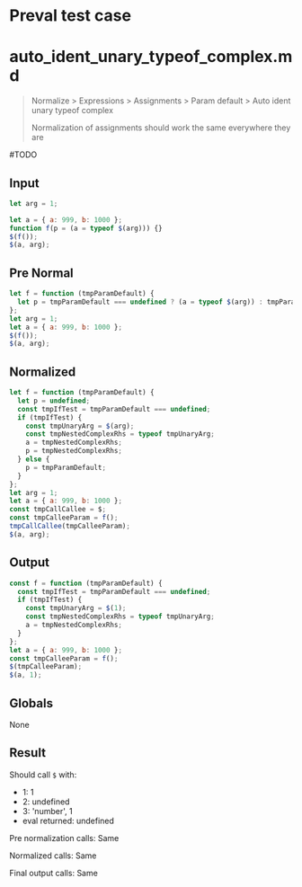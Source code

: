 # Preval test case

# auto_ident_unary_typeof_complex.md

> Normalize > Expressions > Assignments > Param default > Auto ident unary typeof complex
>
> Normalization of assignments should work the same everywhere they are

#TODO

## Input

`````js filename=intro
let arg = 1;

let a = { a: 999, b: 1000 };
function f(p = (a = typeof $(arg))) {}
$(f());
$(a, arg);
`````

## Pre Normal

`````js filename=intro
let f = function (tmpParamDefault) {
  let p = tmpParamDefault === undefined ? (a = typeof $(arg)) : tmpParamDefault;
};
let arg = 1;
let a = { a: 999, b: 1000 };
$(f());
$(a, arg);
`````

## Normalized

`````js filename=intro
let f = function (tmpParamDefault) {
  let p = undefined;
  const tmpIfTest = tmpParamDefault === undefined;
  if (tmpIfTest) {
    const tmpUnaryArg = $(arg);
    const tmpNestedComplexRhs = typeof tmpUnaryArg;
    a = tmpNestedComplexRhs;
    p = tmpNestedComplexRhs;
  } else {
    p = tmpParamDefault;
  }
};
let arg = 1;
let a = { a: 999, b: 1000 };
const tmpCallCallee = $;
const tmpCalleeParam = f();
tmpCallCallee(tmpCalleeParam);
$(a, arg);
`````

## Output

`````js filename=intro
const f = function (tmpParamDefault) {
  const tmpIfTest = tmpParamDefault === undefined;
  if (tmpIfTest) {
    const tmpUnaryArg = $(1);
    const tmpNestedComplexRhs = typeof tmpUnaryArg;
    a = tmpNestedComplexRhs;
  }
};
let a = { a: 999, b: 1000 };
const tmpCalleeParam = f();
$(tmpCalleeParam);
$(a, 1);
`````

## Globals

None

## Result

Should call `$` with:
 - 1: 1
 - 2: undefined
 - 3: 'number', 1
 - eval returned: undefined

Pre normalization calls: Same

Normalized calls: Same

Final output calls: Same
